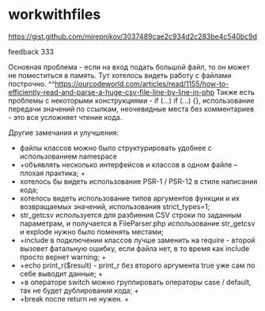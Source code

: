 # workwithfiles
https://gist.github.com/mirepnikov/3037489cae2c934d2c283be4c540bc9d

feedback 333

Основная проблема - если на вход подать большой файл, то он может не поместиться в память. Тут хотелось видеть работу с файлами построчно.
^^https://ourcodeworld.com/articles/read/1155/how-to-efficiently-read-and-parse-a-huge-csv-file-line-by-line-in-php
Также есть проблемы с некоторыми конструкциями - if (...) if (...) {}, использование передачи значений по ссылкам, неочевидные места без комментариев - это все усложняет чтение кода.

Другие замечания и улучшения:
- файлы классов можно было структурировать удобнее с использованием namespace
-  +объявлять несколько интерфейсов и классов в одном файле – плохая практика; +
- хотелось бы видеть использование PSR-1 / PSR-12 в стиле написания кода;
- хотелось видеть использование типов аргументов функции и их возвращаемых значений, использования strict_types=1;
- str_getcsv используется для разбиения CSV строки по заданным параметрам, и получается в FileParser.php использование str_getcsv и explode нужно было поменять местами;
- +include в подключении классов лучше заменить на require - второй вызовет фатальную ошибку, если файла нет, в то время как include просто вернет warning; +
- +echo print_r($result) - print_r без второго аргумента true уже сам по себе выводит данные; +
- +в операторе switch можно группировать операторы case / default, так не будет дублирования кода; +
- +break после return не нужен. +
